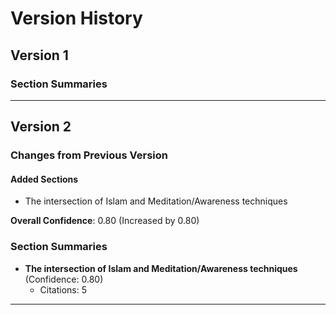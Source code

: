 # Version History

## Version 1

### Section Summaries


---

## Version 2

### Changes from Previous Version

#### Added Sections

- The intersection of Islam and Meditation/Awareness techniques

**Overall Confidence**: 0.80 (Increased by 0.80)

### Section Summaries

- **The intersection of Islam and Meditation/Awareness techniques** (Confidence: 0.80)
  - Citations: 5

---

